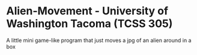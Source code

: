 # Alien-Movement - University of Washington Tacoma (TCSS 305)
A little mini game-like program that just moves a jpg of an alien around in a box
